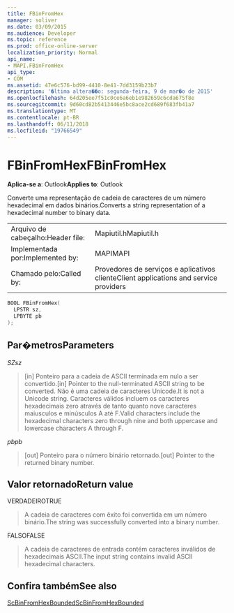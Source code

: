 ```yaml
---
title: FBinFromHex
manager: soliver
ms.date: 03/09/2015
ms.audience: Developer
ms.topic: reference
ms.prod: office-online-server
localization_priority: Normal
api_name:
- MAPI.FBinFromHex
api_type:
- COM
ms.assetid: 47e6c576-bd99-4410-8e41-7dd3159b23b7
description: '�ltima altera��o: segunda-feira, 9 de mar�o de 2015'
ms.openlocfilehash: 64d205ee7f51c0ce6a6eb1e982659c6cda675f8e
ms.sourcegitcommit: 9d60cd82b5413446e5bc8ace2cd689f683fb41a7
ms.translationtype: MT
ms.contentlocale: pt-BR
ms.lasthandoff: 06/11/2018
ms.locfileid: "19766549"
---
```

# <a name="fbinfromhex"></a><span data-ttu-id="5a668-103">FBinFromHex</span><span class="sxs-lookup"><span data-stu-id="5a668-103">FBinFromHex</span></span>

  
  
<span data-ttu-id="5a668-104">**Aplica-se a**: Outlook</span><span class="sxs-lookup"><span data-stu-id="5a668-104">**Applies to**: Outlook</span></span> 
  
<span data-ttu-id="5a668-105">Converte uma representação de cadeia de caracteres de um número hexadecimal em dados binários.</span><span class="sxs-lookup"><span data-stu-id="5a668-105">Converts a string representation of a hexadecimal number to binary data.</span></span> 
  
|||
|:-----|:-----|
|<span data-ttu-id="5a668-106">Arquivo de cabeçalho:</span><span class="sxs-lookup"><span data-stu-id="5a668-106">Header file:</span></span>  <br/> |<span data-ttu-id="5a668-107">Mapiutil.h</span><span class="sxs-lookup"><span data-stu-id="5a668-107">Mapiutil.h</span></span>  <br/> |
|<span data-ttu-id="5a668-108">Implementada por:</span><span class="sxs-lookup"><span data-stu-id="5a668-108">Implemented by:</span></span>  <br/> |<span data-ttu-id="5a668-109">MAPI</span><span class="sxs-lookup"><span data-stu-id="5a668-109">MAPI</span></span>  <br/> |
|<span data-ttu-id="5a668-110">Chamado pelo:</span><span class="sxs-lookup"><span data-stu-id="5a668-110">Called by:</span></span>  <br/> |<span data-ttu-id="5a668-111">Provedores de serviços e aplicativos cliente</span><span class="sxs-lookup"><span data-stu-id="5a668-111">Client applications and service providers</span></span>  <br/> |
   
```cpp
BOOL FBinFromHex(
  LPSTR sz,
  LPBYTE pb
);
```

## <a name="parameters"></a><span data-ttu-id="5a668-112">Par�metros</span><span class="sxs-lookup"><span data-stu-id="5a668-112">Parameters</span></span>

 <span data-ttu-id="5a668-113">_SZ_</span><span class="sxs-lookup"><span data-stu-id="5a668-113">_sz_</span></span>
  
> <span data-ttu-id="5a668-114">[in] Ponteiro para a cadeia de ASCII terminada em nulo a ser convertido.</span><span class="sxs-lookup"><span data-stu-id="5a668-114">[in] Pointer to the null-terminated ASCII string to be converted.</span></span> <span data-ttu-id="5a668-115">Não é uma cadeia de caracteres Unicode.</span><span class="sxs-lookup"><span data-stu-id="5a668-115">It is not a Unicode string.</span></span> <span data-ttu-id="5a668-116">Caracteres válidos incluem os caracteres hexadecimais zero através de tanto quanto nove caracteres maiusculos e minúsculos A até F.</span><span class="sxs-lookup"><span data-stu-id="5a668-116">Valid characters include the hexadecimal characters zero through nine and both uppercase and lowercase characters A through F.</span></span>
    
 <span data-ttu-id="5a668-117">_pb_</span><span class="sxs-lookup"><span data-stu-id="5a668-117">_pb_</span></span>
  
> <span data-ttu-id="5a668-118">[out] Ponteiro para o número binário retornado.</span><span class="sxs-lookup"><span data-stu-id="5a668-118">[out] Pointer to the returned binary number.</span></span>
    
## <a name="return-value"></a><span data-ttu-id="5a668-119">Valor retornado</span><span class="sxs-lookup"><span data-stu-id="5a668-119">Return value</span></span>

<span data-ttu-id="5a668-120">VERDADEIRO</span><span class="sxs-lookup"><span data-stu-id="5a668-120">TRUE</span></span> 
  
> <span data-ttu-id="5a668-121">A cadeia de caracteres com êxito foi convertida em um número binário.</span><span class="sxs-lookup"><span data-stu-id="5a668-121">The string was successfully converted into a binary number.</span></span> 
    
<span data-ttu-id="5a668-122">FALSO</span><span class="sxs-lookup"><span data-stu-id="5a668-122">FALSE</span></span> 
  
> <span data-ttu-id="5a668-123">A cadeia de caracteres de entrada contém caracteres inválidos de hexadecimais ASCII.</span><span class="sxs-lookup"><span data-stu-id="5a668-123">The input string contains invalid ASCII hexadecimal characters.</span></span>
    
## <a name="see-also"></a><span data-ttu-id="5a668-124">Confira também</span><span class="sxs-lookup"><span data-stu-id="5a668-124">See also</span></span>



[<span data-ttu-id="5a668-125">ScBinFromHexBounded</span><span class="sxs-lookup"><span data-stu-id="5a668-125">ScBinFromHexBounded</span></span>](scbinfromhexbounded.md)

